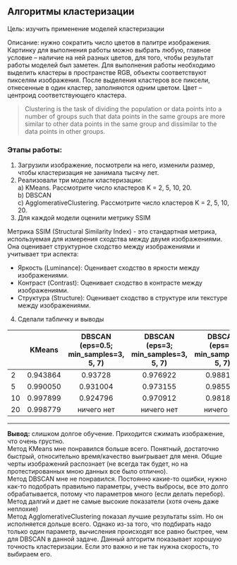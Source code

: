 ## Алгоритмы кластеризации

Цель: изучить применение моделей кластеризации

Описание: нужно сократить число цветов в палитре изображения. 
Картинку для выполнения работы можно выбрать любую, 
главное условие – наличие на ней разных цветов, для того, чтобы результат работы моделей был заметен.
Для выполнения работы необходимо выделить кластеры в пространстве RGB, 
объекты соответствуют пикселям изображения. 
После выделения кластеров все пиксели, отнесенные в один кластер, 
заполняются одним цветом. Цвет – центроид соответствующего кластера.

 >Clustering is the task of dividing the population or data points into a number of groups 
such that data points in the same groups are more similar to other data points in the same group 
and dissimilar to the data points in other groups.


### Этапы работы:

1. Загрузили изображение, посмотрели на него, изменили размер, чтобы кластеризация не занимала тысячу лет.
2. Реализовали три модели кластеризации:  
   a) KMeans. Рассмотрите число кластеров K = 2, 5, 10, 20.  
   b) DBSCAN  
   c) AgglomerativeClustering. Рассмотрите число кластеров K = 2, 5, 10, 20.   
3. Для каждой модели оценили метрику SSIM  

Метрика SSIM (Structural Similarity Index) - это стандартная метрика, используемая для измерения сходства между двумя изображениями. Она оценивает структурное сходство между изображениями и учитывает три аспекта:
- Яркость (Luminance): Оценивает сходство в яркости между изображениями.  
- Контраст (Contrast): Оценивает сходство в контрасте между изображениями.  
- Структура (Structure): Оценивает сходство в структуре или текстуре между изображениями.  
4. Сделали табличку и выводы

|                     | KMeans    | DBSCAN (eps=0.5; min_samples=3, 5, 7) | DBSCAN (eps=3; min_samples=3, 5, 7) | DBSCAN (eps=7; min_samples=3, 5, 7) | AgglomerativeClustering  |
|---------------------|:----------:|:----------------:|:--------------:|:--------------:|:---------------------------------------:|
|          2          | 0.943864   |     0.93728      |    0.976922    |    0.988193    |               0.870276                  |
|          5          | 0.990050   |     0.931004     |    0.973155    |    0.985547    |               0.982776                  |
|         10          | 0.997899   |     0.924796     |    0.970912    |    0.981848    |               0.993380                  |
|         20          | 0.998779   |   ничего нет     |   ничего нет   |   ничего нет   |               0.996930                  |


<hr>
<b>Вывод:</b> слишком долгое обучение. Приходится сжимать изображение, что очень грустно.   <br>
Метод KMeans мне понравился больше всего. Понятный, достаточно быстрый, относительно время/качество выигрывает для меня. Общие черты изображений распознает (не всегда так будет, но на протестированных мною данных все было отлично).   <br>
Метод DBSCAN мне не понравился. Постоянно какие-то ошибки, нужно как-то подобрать правильно параметры, учесть выбросы, все это долго обрабатывается, потому что параметров много (если делать перебор). Метод далгий и дает не самые высокие показатели (хотя очень даже неплохие)<br>
Метод AgglomerativeClustering показал лучшие результаты ssim. Но он исполняется дольше всего. Однако из-за того, что подбирать надо только один параметр, вычисления происходят все равно быстрее, чем для DBSCAN в данной задаче. Данный алгоритм показывает хорошую точность кластеризации. Если это важно и не так нужна скорость, то выбираем его. 





